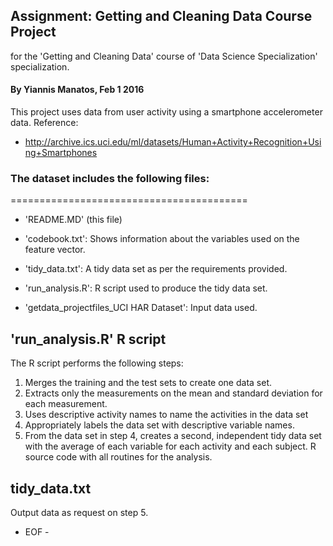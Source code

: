 ## Assignment: Getting and Cleaning Data Course Project

 for the 'Getting and Cleaning Data' course
  of 'Data Science Specialization' specialization.

#### By Yiannis Manatos, Feb 1 2016

This project uses data from user activity using a smartphone accelerometer data.
Reference:
  - http://archive.ics.uci.edu/ml/datasets/Human+Activity+Recognition+Using+Smartphones

    
### The dataset includes the following files:
=========================================

- 'README.MD' (this file)

- 'codebook.txt': Shows information about the variables used on the feature vector.

- 'tidy_data.txt': A tidy data set as per the requirements provided.

- 'run_analysis.R': R script used to produce the tidy data set.

- 'getdata_projectfiles_UCI HAR Dataset': Input data used.


## 'run_analysis.R' R script

  The R script performs the following steps:

  1. Merges the training and the test sets to create one data set.
  2. Extracts only the measurements on the mean and standard deviation for each measurement.
  3. Uses descriptive activity names to name the activities in the data set
  4. Appropriately labels the data set with descriptive variable names.
  5. From the data set in step 4, creates a second, independent tidy data set
     with the average of each variable for each activity and each subject. R
     source code with all routines for the analysis.

## tidy_data.txt

 Output data as request on step 5.


- EOF -
